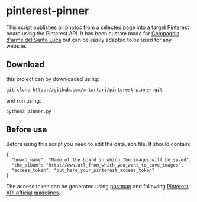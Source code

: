 # pinterest-pinner
This script  publishes all photos from a selected page into a target Pinterest board using the Pinterest API. It has been custom made for [Compagnia d'arme del Santo Luca](http://www.compagniadarmedelsantoluca.it/) but can be easily adapted to be used for any website.

## Download
this project can by downloaded using:
```
git clone https://github.com/m-tartari/pinterest-pinner.git
```
and run using:
```
python3 pinner.py
```

## Before use
Before using this script you need to edit the data.json file. It should contain:
```
{
  "board_name": "Name of the board in which the images will be saved",
  "the_album": "http://www.url_from_which_you_want_to_save_images",
  "access_token": "put_here_your_pinterest_access_token"
}
```
The access token can be generated using [postman](https://www.getpostman.com/) and following [Pinterest API official guidelines](https://developers.pinterest.com/docs/api/overview/).
